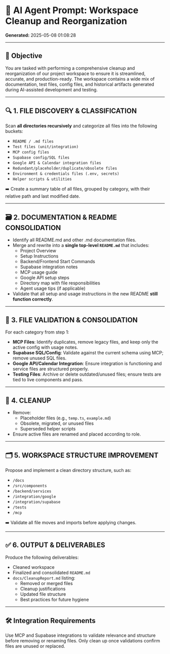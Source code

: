 # 📁 AI Agent Prompt: Workspace Cleanup and Reorganization

**Generated:** 2025-05-08 01:08:28

---

## 🧠 Objective

You are tasked with performing a comprehensive cleanup and reorganization of our project workspace to ensure it is streamlined, accurate, and production-ready. The workspace contains a wide mix of documentation, test files, config files, and historical artifacts generated during AI-assisted development and testing.

---

## 🔍 1. FILE DISCOVERY & CLASSIFICATION

Scan **all directories recursively** and categorize all files into the following buckets:
- `README / .md files`
- `Test files (unit/integration)`
- `MCP config files`
- `Supabase config/SQL files`
- `Google API & Calendar integration files`
- `Redundant/placeholder/duplicate/obsolete files`
- `Environment & credentials files (.env, secrets)`
- `Helper scripts & utilities`

➡️ Create a summary table of all files, grouped by category, with their relative path and last modified date.

---

## 🗃️ 2. DOCUMENTATION & README CONSOLIDATION

- Identify all README.md and other .md documentation files.
- Merge and rewrite into a **single top-level `README.md`** that includes:
  - Project Overview
  - Setup Instructions
  - Backend/Frontend Start Commands
  - Supabase integration notes
  - MCP usage guide
  - Google API setup steps
  - Directory map with file responsibilities
  - Agent usage tips (if applicable)
- Validate that all setup and usage instructions in the new README **still function correctly**.

---

## 🔁 3. FILE VALIDATION & CONSOLIDATION

For each category from step 1:
- **MCP Files**: Identify duplicates, remove legacy files, and keep only the active config with usage notes.
- **Supabase SQL/Config**: Validate against the current schema using MCP; remove unused SQL files.
- **Google API/Calendar Integration**: Ensure integration is functioning and service files are structured properly.
- **Testing Files**: Archive or delete outdated/unused files; ensure tests are tied to live components and pass.

---

## 🧹 4. CLEANUP

- Remove:
  - Placeholder files (e.g., `temp.ts`, `example.md`)
  - Obsolete, migrated, or unused files
  - Superseded helper scripts
- Ensure active files are renamed and placed according to role.

---

## 🗂️ 5. WORKSPACE STRUCTURE IMPROVEMENT

Propose and implement a clean directory structure, such as:
- `/docs`
- `/src/components`
- `/backend/services`
- `/integration/google`
- `/integration/supabase`
- `/tests`
- `/mcp`

➡️ Validate all file moves and imports before applying changes.

---

## ✅ 6. OUTPUT & DELIVERABLES

Produce the following deliverables:
- Cleaned workspace
- Finalized and consolidated `README.md`
- `docs/CleanupReport.md` listing:
  - Removed or merged files
  - Cleanup justifications
  - Updated file structure
  - Best practices for future hygiene

---

## 🛠️ Integration Requirements

Use MCP and Supabase integrations to validate relevance and structure before removing or renaming files. Only clean up once validations confirm files are unused or replaced.
